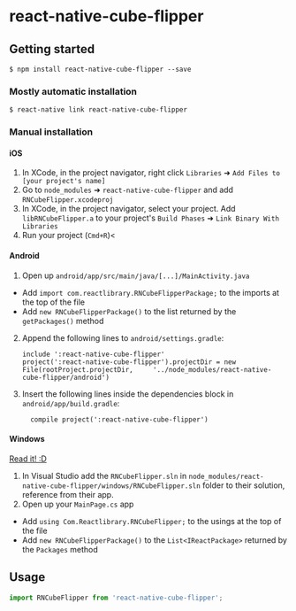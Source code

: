 
# react-native-cube-flipper

## Getting started

`$ npm install react-native-cube-flipper --save`

### Mostly automatic installation

`$ react-native link react-native-cube-flipper`

### Manual installation


#### iOS

1. In XCode, in the project navigator, right click `Libraries` ➜ `Add Files to [your project's name]`
2. Go to `node_modules` ➜ `react-native-cube-flipper` and add `RNCubeFlipper.xcodeproj`
3. In XCode, in the project navigator, select your project. Add `libRNCubeFlipper.a` to your project's `Build Phases` ➜ `Link Binary With Libraries`
4. Run your project (`Cmd+R`)<

#### Android

1. Open up `android/app/src/main/java/[...]/MainActivity.java`
  - Add `import com.reactlibrary.RNCubeFlipperPackage;` to the imports at the top of the file
  - Add `new RNCubeFlipperPackage()` to the list returned by the `getPackages()` method
2. Append the following lines to `android/settings.gradle`:
  	```
  	include ':react-native-cube-flipper'
  	project(':react-native-cube-flipper').projectDir = new File(rootProject.projectDir, 	'../node_modules/react-native-cube-flipper/android')
  	```
3. Insert the following lines inside the dependencies block in `android/app/build.gradle`:
  	```
      compile project(':react-native-cube-flipper')
  	```

#### Windows
[Read it! :D](https://github.com/ReactWindows/react-native)

1. In Visual Studio add the `RNCubeFlipper.sln` in `node_modules/react-native-cube-flipper/windows/RNCubeFlipper.sln` folder to their solution, reference from their app.
2. Open up your `MainPage.cs` app
  - Add `using Com.Reactlibrary.RNCubeFlipper;` to the usings at the top of the file
  - Add `new RNCubeFlipperPackage()` to the `List<IReactPackage>` returned by the `Packages` method


## Usage
```javascript
import RNCubeFlipper from 'react-native-cube-flipper';
```
  